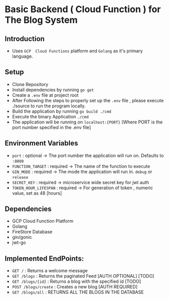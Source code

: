 # Basic Backend ( Cloud Function ) for The Blog System
## Introduction
- Uses `GCP  Cloud Functions` platform and `Golang` as it's primary language.

## Setup
- Clone Repository
- Install dependencies by running `go get`
- Create a `.env` file at project root
- After Following the steps to properly set up the `.env` file , please execute ./source to run the program locally.
- Build the application by running `go build ./cmd`
- Execute the binary Application `./cmd`
- The application will be running on `localhost:{PORT}` [Where PORT is the port number specified in the .env file]

## Environment Variables
- `port` : optional -> The port number the application will run on. Defaults to `:8080`
- `FUNCTION_TARGET` : required -> The name of the function to execute
- `GIN_MODE` : required -> The mode the application will run in. `debug` or `release`
- `SECRET_KEY` : required -> microservice wide secret key for jwt auth
- `TOKEN_HOUR_LIFESPAN` : required -> For generation of token , numeric value, set as 48 [hours]

## Dependencies
- GCP Cloud Function Platform
- Golang
- FireStore Database
- gin/gonic
- jwt-go

## Implemented EndPoints:
- `GET /` : Returns a welcome message
- `GET /blogs` : Returns the paginated Feed [AUTH OPTIONAL] [TODO]
- `GET /blogs/{id}` : Returns a blog with the specified id [TODO]
- `POST /blogs/create` : Creates a new blog [AUTH REQUIRED]
- `GET /blogs/all` : RETURNS ALL THE BLOGS IN THE DATABASE